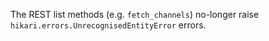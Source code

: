 The REST list methods (e.g. `fetch_channels`) no-longer raise `hikari.errors.UnrecognisedEntityError` errors.
